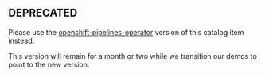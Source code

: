 ## DEPRECATED

Please use the [openshift-pipelines-operator](../openshift-pipelines/operator) version of this catalog item instead.

This version will remain for a month or two while we transition our demos to point to the new version.